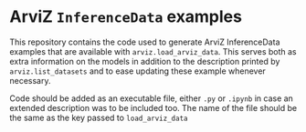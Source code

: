 # ArviZ `InferenceData` examples

This repository contains the code used to generate ArviZ InferenceData examples that are available with `arviz.load_arviz_data`. This serves both as extra information on the models in addition to the description printed by `arviz.list_datasets` and to ease updating these example whenever necessary.

Code should be added as an executable file, either `.py` or `.ipynb` in case an extended description was to be included too. The name of the file should be the same as the key passed to `load_arviz_data`

